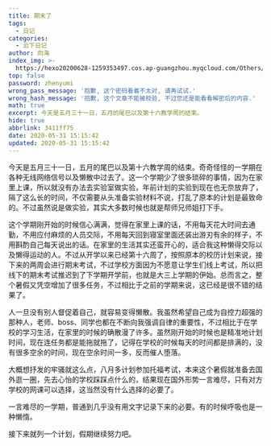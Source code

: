 ```yaml
---
title: 期末了
tags:
  - 日记
categories:
  - 云下日记
author: 向海
index_img: >-
  https://hexo20200628-1259353497.cos.ap-guangzhou.myqcloud.com/Others/Fluid/about.png
top: false
password: zhenyumi
wrong_pass_message: '抱歉, 这个密码看着不太对, 请再试试.'
wrong_hash_message: '抱歉, 这个文章不能被校验, 不过您还是能看看解密后的内容.'
math: true
excerpt: 今天是五月三十一日，五月的尾巴以及第十六教学周的结束。
hide: true
abbrlink: 3411ff75
date: 2020-05-31 15:15:42
updated: 2020-05-31 15:15:42
---
```


今天是五月三十一日，五月的尾巴以及第十六教学周的结束。奇奇怪怪的一学期在各种无线网络信号以及懒散中过去了。这一个学期少了很多琐碎的事情，因为在家里上课，所以就没有办法去实验室做实验，年前计划的实验到现在也无奈放弃了，隔了这么长的时间，不仅需要从头准备实验材料不说，打乱了原本的计划是最致命的。不过虽然说是做实验，其实大多数时候也就是帮师兄师姐打下手。



这个学期刚开始的时候信心满满，觉得在家里上课的话，不用每天花大时间去通勤，不用应付麻烦的人员交际，不用每天回到寝室里面还装出游刃有余的样子，不用斟酌自己每天说出的话。在家里的生活其实还蛮开心的，适合我这种懒得交际以及懒得运动的人。不过从开学以来已经第十六周了，按照原本的校历计划来说，接下来的两周会进行期末考试，不过学校方面因为不愿意让学生们线上考试，所以把线下的期末考试推迟到了下学期开学前，也就是大三上学期的伊始。总而言之，整个暑假又凭空增加了很多任务，不过相比于之前的学期来说，这已经是很不错的结果了。



人一旦没有别人督促着自己，就容易变得懒散。我虽然希望自己成为自控力超强的那种人，老师、boss、同学也都在不断向我强调自律的重要性，不过相比于在学校的学习生活，在家里的时候的确散漫了许多。虽然刚开始的时候也是精准地计划时间，现在连任务都是能拖就拖了，记得在学校的时候每天的时间都是排满的，没有很多空余的时间，现在空余时间一多，反而催人堕落。



大概想抒发的牢骚就这么点，八月多计划参加托福考试，本来这个暑假就准备去国外逛一圈，先去心怡的学校踩踩点什么的，结果现在国外形势一言难尽，只有对方学校的网课可以选择，这当然没有什么选择的必要了。



一言难尽的一学期，普通到几乎没有用文字记录下来的必要。有的时候呼吸也是一种懒惰。



接下来就列一个计划，假期继续努力吧。